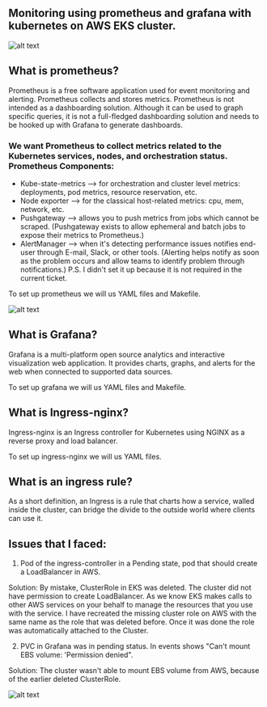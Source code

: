 
## Monitoring using prometheus and grafana with kubernetes on AWS EKS cluster.


![alt text](https://miro.medium.com/max/1400/0*xmJhkI0IbRmbnlcG.png)


## What is prometheus?

Prometheus is a free software application used for event monitoring and alerting. Prometheus collects and stores metrics. Prometheus is not intended as a dashboarding solution. Although it can be used to graph specific queries, it is not a full-fledged dashboarding solution and needs to be hooked up with Grafana to generate dashboards.

### We want Prometheus to collect metrics related to the Kubernetes services, nodes, and orchestration status. Prometheus Components:

- Kube-state-metrics --> for orchestration and cluster level metrics: deployments, pod metrics, resource reservation, etc.
- Node exporter --> for the classical host-related metrics: cpu, mem, network, etc.
- Pushgateway --> allows you to push metrics from jobs which cannot be scraped. (Pushgateway exists to allow ephemeral and batch jobs to expose their metrics to Prometheus.)
- AlertManager --> when it's detecting performance issues notifies end-user through E-mail, Slack, or other tools. (Alerting helps notify as soon as the problem occurs and allow teams to identify problem through notifications.) P.S. I didn't set it up because it is not required in the current ticket.

To set up prometheus we will us YAML files and Makefile.


![alt text](https://www.whitelabeldevelopers.tech/upload/glossary/384/headimg.webp)


## What is Grafana?

Grafana is a multi-platform open source analytics and interactive visualization web application. It provides charts, graphs, and alerts for the web when connected to supported data sources.

To set up grafana we will us YAML files and Makefile.

## What is Ingress-nginx?

Ingress-nginx is an Ingress controller for Kubernetes using NGINX as a reverse proxy and load balancer.

To set up ingress-nginx we will us YAML files.

## What is an ingress rule?

As a short definition, an Ingress is a rule that charts how a service, walled inside the cluster, can bridge the divide to the outside world where clients can use it.



## Issues that I faced:

1. Pod of the ingress-controller in a Pending state, pod that should create a LoadBalancer in AWS.

Solution: By mistake, ClusterRole in EKS was deleted. The cluster did not have permission to create LoadBalancer. As we know EKS makes calls to other AWS services on your behalf to manage the resources that you use with the service. I have recreated the missing cluster role on AWS with the same name as the role that was deleted before. Once it was done the role was automatically attached to the Cluster.

2. PVC in Grafana was in pending status. In events shows "Can't mount EBS volume: 'Permission denied".

Solution: The cluster wasn't able to mount EBS volume from AWS, because of the earlier deleted ClusterRole.



![alt text](https://miro.medium.com/max/1400/0*vI372SmIRwgT2A4Q.jpeg)

